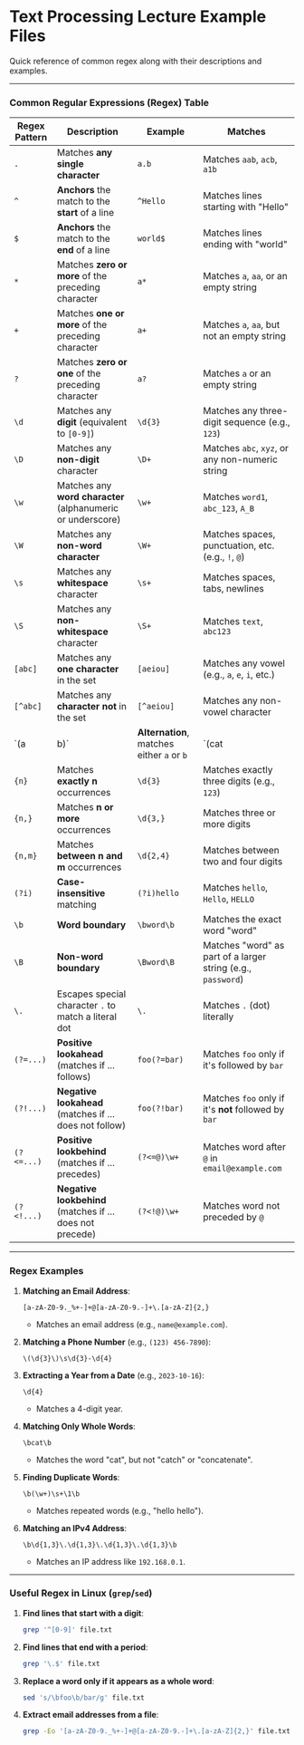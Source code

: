 # Text Processing Lecture Example Files

Quick reference of common regex along with their descriptions and examples.

---

### **Common Regular Expressions (Regex) Table**

| **Regex Pattern** | **Description**                            | **Example** | **Matches**                                      |
|-------------------|--------------------------------------------|-------------|--------------------------------------------------|
| `.`               | Matches **any single character**           | `a.b`       | Matches `aab`, `acb`, `a1b`                      |
| `^`               | **Anchors** the match to the **start** of a line | `^Hello`    | Matches lines starting with "Hello"              |
| `$`               | **Anchors** the match to the **end** of a line   | `world$`    | Matches lines ending with "world"                |
| `*`               | Matches **zero or more** of the preceding character | `a*`        | Matches `a`, `aa`, or an empty string            |
| `+`               | Matches **one or more** of the preceding character | `a+`        | Matches `a`, `aa`, but not an empty string       |
| `?`               | Matches **zero or one** of the preceding character | `a?`        | Matches `a` or an empty string                   |
| `\d`              | Matches any **digit** (equivalent to `[0-9]`) | `\d{3}`     | Matches any three-digit sequence (e.g., `123`)   |
| `\D`              | Matches any **non-digit** character         | `\D+`       | Matches `abc`, `xyz`, or any non-numeric string  |
| `\w`              | Matches any **word character** (alphanumeric or underscore) | `\w+`   | Matches `word1`, `abc_123`, `A_B`                |
| `\W`              | Matches any **non-word character**          | `\W+`       | Matches spaces, punctuation, etc. (e.g., `!`, `@`) |
| `\s`              | Matches any **whitespace** character        | `\s+`       | Matches spaces, tabs, newlines                   |
| `\S`              | Matches any **non-whitespace** character    | `\S+`       | Matches `text`, `abc123`                         |
| `[abc]`           | Matches any **one character** in the set    | `[aeiou]`   | Matches any vowel (e.g., `a`, `e`, `i`, etc.)    |
| `[^abc]`          | Matches any **character not** in the set    | `[^aeiou]`  | Matches any non-vowel character                  |
| `(a|b)`           | **Alternation**, matches either `a` or `b`  | `(cat|dog)` | Matches `cat` or `dog`                           |
| `{n}`             | Matches **exactly n** occurrences           | `\d{3}`     | Matches exactly three digits (e.g., `123`)       |
| `{n,}`            | Matches **n or more** occurrences           | `\d{3,}`    | Matches three or more digits                     |
| `{n,m}`           | Matches **between n and m** occurrences     | `\d{2,4}`   | Matches between two and four digits              |
| `(?i)`            | **Case-insensitive** matching               | `(?i)hello` | Matches `hello`, `Hello`, `HELLO`                |
| `\b`              | **Word boundary**                           | `\bword\b`  | Matches the exact word "word"                    |
| `\B`              | **Non-word boundary**                       | `\Bword\B`  | Matches "word" as part of a larger string (e.g., `password`) |
| `\.`              | Escapes special character `.` to match a literal dot | `\.`   | Matches `.` (dot) literally                      |
| `(?=...)`         | **Positive lookahead** (matches if ... follows) | `foo(?=bar)`| Matches `foo` only if it's followed by `bar`     |
| `(?!...)`         | **Negative lookahead** (matches if ... does not follow) | `foo(?!bar)` | Matches `foo` only if it's **not** followed by `bar` |
| `(?<=...)`        | **Positive lookbehind** (matches if ... precedes) | `(?<=@)\w+` | Matches word after `@` in `email@example.com`    |
| `(?<!...)`        | **Negative lookbehind** (matches if ... does not precede) | `(?<!@)\w+` | Matches word not preceded by `@`                |

---

### **Regex Examples**

1. **Matching an Email Address**:
   ```regex
   [a-zA-Z0-9._%+-]+@[a-zA-Z0-9.-]+\.[a-zA-Z]{2,}
   ```
   - Matches an email address (e.g., `name@example.com`).

2. **Matching a Phone Number** (e.g., `(123) 456-7890`):
   ```regex
   \(\d{3}\)\s\d{3}-\d{4}
   ```

3. **Extracting a Year from a Date** (e.g., `2023-10-16`):
   ```regex
   \d{4}
   ```
   - Matches a 4-digit year.

4. **Matching Only Whole Words**:
   ```regex
   \bcat\b
   ```
   - Matches the word "cat", but not "catch" or "concatenate".

5. **Finding Duplicate Words**:
   ```regex
   \b(\w+)\s+\1\b
   ```
   - Matches repeated words (e.g., "hello hello").

6. **Matching an IPv4 Address**:
   ```regex
   \b\d{1,3}\.\d{1,3}\.\d{1,3}\.\d{1,3}\b
   ```
   - Matches an IP address like `192.168.0.1`.

---

### **Useful Regex in Linux (`grep`/`sed`)**

1. **Find lines that start with a digit**:
   ```bash
   grep '^[0-9]' file.txt
   ```

2. **Find lines that end with a period**:
   ```bash
   grep '\.$' file.txt
   ```

3. **Replace a word only if it appears as a whole word**:
   ```bash
   sed 's/\bfoo\b/bar/g' file.txt
   ```

4. **Extract email addresses from a file**:
   ```bash
   grep -Eo '[a-zA-Z0-9._%+-]+@[a-zA-Z0-9.-]+\.[a-zA-Z]{2,}' file.txt
   ```
